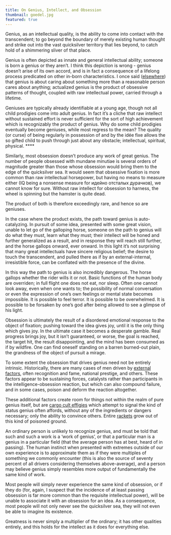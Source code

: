 ```yaml
---
title: On Genius, Intellect, and Obsession
thumbnail: goedel.jpg
featured: true
---
```


Genius, as an intellectual quality, is the ability to come into contact with the transcendent; to go beyond the boundary of merely existing human thought and strike out into the vast quicksilver territory that lies beyond, to catch hold of a shimmering sliver of that place.

Genius is often depicted as innate and general intellectual ability; someone is born a genius or they aren’t. I think this depiction is wrong - genius doesn’t arise of its own accord, and is in fact a consequence of a lifelong process predicated on other in-born characteristics. I once said ([elsewhere](https://twitter.com/atroyn/status/1333121197496668160?s=20)) that genius is about caring about something more than a reasonable person cares about anything; actualized genius is the product of obsessive patterns of thought, coupled with raw intellectual power, carried through a lifetime.

Geniuses are typically already identifiable at a young age, though not all child prodigies come into adult genius. In fact it’s a cliche that raw intellect without sustained effort is never sufficient for the sort of high achievement which is recognizably the product of genius. Why do some child prodigies eventually become geniuses, while most regress to the mean? The quality (or curse) of being regularly in possession of and by the idée fixe allows the so gifted child to push through just about any obstacle; intellectual, spiritual, physical. \*\*\*\*

Similarly, most obsession doesn’t produce any work of great genius. The number of people obsessed with mundane minutiae is several orders of magnitude greater than those whose obsession would bring them to the edge of the quicksilver sea. It would seem that obsessive fixation is more common than raw intellectual horsepower, but having no means to measure either (IQ being a nonsense measure for идейно отсталых дурачков), we cannot know for sure. Without raw intellect for obsession to harness, the wheel is spinning but the hamster is quite dead.

The product of both is therefore exceedingly rare, and hence so are geniuses.

In the case where the product exists, the path toward genius is auto-catalyzing. In pursuit of some idea, presented with some great vision, unable to let go of the galloping horse, someone on the path to genius will do what they must, learn what they must; their intellect will be honed and further generalized as a result, and in response they will reach still further, and the horse gallops onward, ever onward. In this light it’s not surprising that many great intellectuals have sincere religious belief; the desire to touch the transcendent, and pulled there as if by an external-internal, irresistible force, can be conflated with the presence of the divine.

In this way the path to genius is also incredibly dangerous. The horse gallops whether the rider wills it or not. Basic functions of the human body are overriden; in full flight one does not eat, nor sleep. Often one cannot look away, even when one wants to; the possibility of normal conversation or even the expression of one’s own feelings or mental state becomes impossible. It is possible to feel terror. It is possible to be overwhelmed. It is possible to be forsaken by one’s god after being allowed to see a glimpse of his light.

Obsession is ultimately the result of a disordered emotional response to the object of fixation; pushing toward the idea gives joy, until it is the only thing which gives joy. In the ultimate case it becomes a desperate gamble. Real progress brings joy, but it isn’t guaranteed, or worse, the goal is reached, the target hit, the result disappointing, and the mind has been consumed as if by wildfire. One can find oneself standing on a barren burned-out plain, the grandness of the object of pursuit a mirage.

To some extent the obsession that drives genius need not be entirely intrinsic. Historically, there are many cases of men driven by [external factors](https://web.archive.org/web/20211128132359/https://troynikov.io/on-the-organization-of-scientific-work/), often recognition and fame, national prestige, and others. These factors appear to be sustaining forces, catalysts rather than participants in the intelligence-obsession reaction, but which can also compound failure, and in some cases, poison and deform the reaction altogether.

These additional factors create room for things not within the realm of pure genius itself, but are [cargo cult effigies](https://en.wikipedia.org/wiki/Social_science) which attempt to signal the kind of status genius often affords, without any of the ingredients or dangers necessary; only the ability to convince others. Entire [rackets](https://en.wikipedia.org/wiki/Social_science) grow out of this kind of poisoned ground.

An ordinary person is unlikely to recognize genius, and must be told that such and such a work is a ‘work of genius’, or that a particular man is a genius in a particular field (that the average person has at best, heard of in passing). The human instinct when presented with extremes outside of our own experience is to approximate them as if they were multiples of something we commonly encounter (this is also the source of seventy percent of all drivers considering themselves above-average), and a person may believe genius simply resembles more output of fundamentally the same kind of work.

Most people will simply never experience the same kind of obsession, or if they do (for, again, I suspect that the incidence of at least passing obsession is far more common than the requisite intellectual power), will be unable to associate it with an obsession for an idea. As a consequence, most people will not only never see the quicksilver sea, they will not even be able to imagine its existence.

Greatness is never simply a multiplier of the ordinary; it has other qualities entirely, and this holds for the intellect as it does for everything else.
